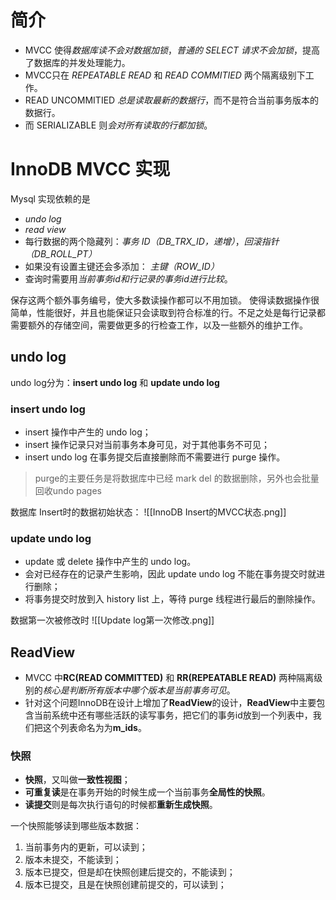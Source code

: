 # 简介

- MVCC 使得*数据库读不会对数据加锁*，*普通的 SELECT 请求不会加锁*，提高了数据库的并发处理能力。
- MVCC只在 *REPEATABLE READ* 和 *READ COMMITIED* 两个隔离级别下工作。
- READ UNCOMMITIED *总是读取最新的数据行*，而不是符合当前事务版本的数据行。
- 而 SERIALIZABLE 则*会对所有读取的行都加锁*。


# InnoDB MVCC 实现
Mysql 实现依赖的是 
- *undo log* 
- *read view* 
- 每行数据的两个隐藏列：*事务 ID（DB_TRX_ID，递增）*，*回滚指针（DB_ROLL_PT）*
- 如果没有设置主键还会多添加： *主键（ROW_ID）*
- 查询时需要用*当前事务id和行记录的事务id进行比较*。

保存这两个额外事务编号，使大多数读操作都可以不用加锁。
使得读数据操作很简单，性能很好，并且也能保证只会读取到符合标准的行。不足之处是每行记录都需要额外的存储空间，需要做更多的行检查工作，以及一些额外的维护工作。

## undo log
undo log分为：**insert undo log** 和 **update undo log**
### insert undo log
- insert 操作中产生的 undo log；
- insert 操作记录只对当前事务本身可见，对于其他事务不可见；
- insert undo log 在事务提交后直接删除而不需要进行 purge 操作。

> purge的主要任务是将数据库中已经 mark del 的数据删除，另外也会批量回收undo pages

数据库 Insert时的数据初始状态：
![[InnoDB Insert的MVCC状态.png]]

### update undo log

- update 或 delete 操作中产生的 undo log。
- 会对已经存在的记录产生影响，因此 update undo log 不能在事务提交时就进行删除；
- 将事务提交时放到入 history list 上，等待 purge 线程进行最后的删除操作。

数据第一次被修改时
![[Update log第一次修改.png]]

## ReadView
 - MVCC 中**RC(READ COMMITTED)** 和 **RR(REPEATABLE READ)** 两种隔离级别的*核心是判断所有版本中哪个版本是当前事务可见*。
 - 针对这个问题InnoDB在设计上增加了**ReadView**的设计，**ReadView**中主要包含当前系统中还有哪些活跃的读写事务，把它们的事务id放到一个列表中，我们把这个列表命名为为**m_ids**。


### 快照
- **快照**，又叫做**一致性视图**；
- **可重复读**是在事务开始的时候生成一个当前事务**全局性的快照**。
- **读提交**则是每次执行语句的时候都**重新生成快照**。

一个快照能够读到哪些版本数据：
1. 当前事务内的更新，可以读到；
2. 版本未提交，不能读到；
3. 版本已提交，但是却在快照创建后提交的，不能读到；
4. 版本已提交，且是在快照创建前提交的，可以读到；